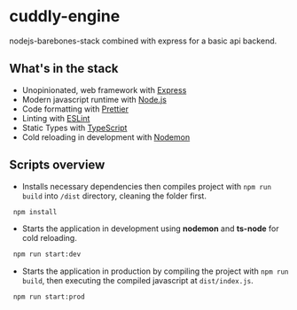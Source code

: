 # cuddly-engine

nodejs-barebones-stack combined with express for a basic api backend.

## What's in the stack

- Unopinionated, web framework with [Express](https://expressjs.com/)
- Modern javascript runtime with [Node.js](https://nodejs.org/en/)
- Code formatting with [Prettier](https://prettier.io)
- Linting with [ESLint](https://eslint.org)
- Static Types with [TypeScript](https://typescriptlang.org)
- Cold reloading in development with [Nodemon](https://nodemon.io/)

## Scripts overview

- Installs necessary dependencies then compiles project with `npm run build` into `/dist` directory, cleaning the folder first.

```sh
 npm install
```

- Starts the application in development using **nodemon** and **ts-node** for cold reloading.

```sh
 npm run start:dev
```

- Starts the application in production by compiling the project with `npm run build`, then executing the compiled javascript at `dist/index.js`.

```sh
 npm run start:prod
```
